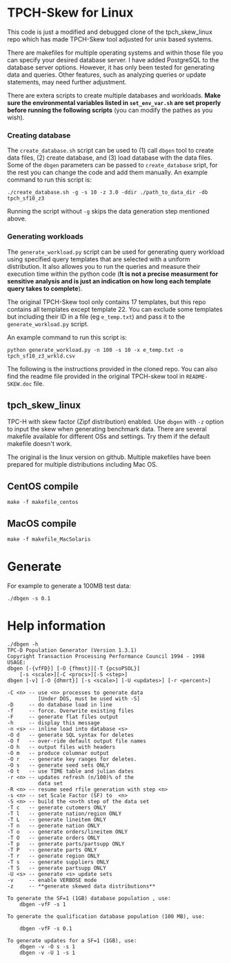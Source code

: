 # TPCH-Skew for Linux
This code is just a modified and debugged clone of the tpch_skew_linux repo which has made TPCH-Skew tool adjusted for unix based systems. 

There are makefiles for multiple operating systems and within those file you can specify your desired database server. I have added PostgreSQL to the database server options. However, it has only been tested for generating data and queries. Other features, such as analyzing queries or update statements, may need further adjustment.

There are extera scripts to create multiple databases and workloads. **Make sure the environmental variables listed in `set_env_var.sh` are set properly before running the following scripts** (you can modify the pathes as you wish).
### Creating database
The `create_database.sh` script can be used to (1) call `dbgen` tool to create data files, (2) create database, and (3) load database with the data files. Some of the `dbgen` parameters can be passed to `create_database` sript, for the rest you can change the code and add them manually. An example command to run this script is:


    ./create_database.sh -g -s 10 -z 3.0 -ddir ./path_to_data_dir -db tpch_sf10_z3

Running the script without `-g` skips the data generation step mentioned above.

### Generating workloads
The `generate_workload.py` script can be used for generating query workload using specified query templates that are selected with a uniform distribution. It also allowes you to run the queries and measure their execution time within the python code (**It is not a precise measurment for sensitive analysis and is just an indication on how long each template query takes to complete**). 


The original TPCH-Skew tool only contains 17 templates, but this repo contains all templates except template 22. You can exclude some templates but including their ID in a file (eg `e_temp.txt`) and pass it to the `generate_workload.py` script. 

An example command to run this script is:


    python generate_workload.py -n 100 -s 10 -x e_temp.txt -o tpch_sf10_z3_wrkld.csv


The following is the instructions provided in the cloned repo. You can also find the readme file provided in the original TPCH-skew tool in `README-SKEW.doc` file.
## tpch_skew_linux

TPC-H with skew factor (Zipf distribution) enabled. Use `dbgen` with `-z` option to input the skew when generating benchmark data. There are several makefile available for different OSs and settings. Try them if the default makefile doesn't work.

The original is the linux version on github. Multiple makefiles have been prepared for multiple distributions including Mac OS.


## CentOS compile

    make -f makefile_centos


## MacOS compile

    make -f makefile_MacSolaris
    
# Generate
For example to generate a 100MB test data:

`./dbgen -s 0.1`

# Help information

```
./dbgen -h
TPC-D Population Generator (Version 1.3.1)
Copyright Transaction Processing Performance Council 1994 - 1998
USAGE:
dbgen [-{vfFD}] [-O {fhmst}][-T {pcsoPSOL}]
	[-s <scale>][-C <procs>][-S <step>]
dbgen [-v] [-O {dhmrt}] [-s <scale>] [-U <updates>] [-r <percent>]

-C <n> -- use <n> processes to generate data
          [Under DOS, must be used with -S]
-D     -- do database load in line
-f     -- force. Overwrite existing files
-F     -- generate flat files output
-h     -- display this message
-n <s> -- inline load into database <s>
-O d   -- generate SQL syntax for deletes
-O f   -- over-ride default output file names
-O h   -- output files with headers
-O m   -- produce columnar output
-O r   -- generate key ranges for deletes.
-O s   -- generate seed sets ONLY
-O t   -- use TIME table and julian dates
-r <n> -- updates refresh (n/100)% of the
          data set
-R <n> -- resume seed rfile generation with step <n>
-s <n> -- set Scale Factor (SF) to  <n>
-S <n> -- build the <n>th step of the data set
-T c   -- generate cutomers ONLY
-T l   -- generate nation/region ONLY
-T L   -- generate lineitem ONLY
-T n   -- generate nation ONLY
-T o   -- generate orders/lineitem ONLY
-T O   -- generate orders ONLY
-T p   -- generate parts/partsupp ONLY
-T P   -- generate parts ONLY
-T r   -- generate region ONLY
-T s   -- generate suppliers ONLY
-T S   -- generate partsupp ONLY
-U <s> -- generate <s> update sets
-v     -- enable VERBOSE mode
-z     -- **generate skewed data distributions**

To generate the SF=1 (1GB) database population , use:
	dbgen -vfF -s 1

To generate the qualification database population (100 MB), use:

	dbgen -vfF -s 0.1

To generate updates for a SF=1 (1GB), use:
	dbgen -v -O s -s 1
	dbgen -v -U 1 -s 1
```
